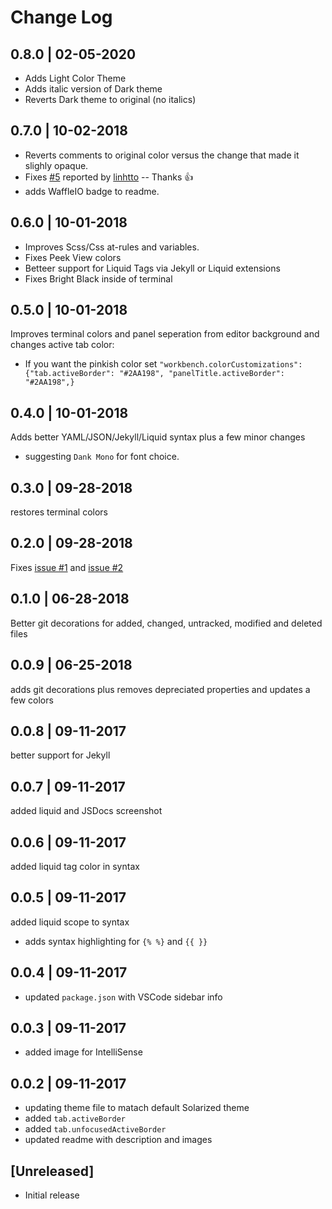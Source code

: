 # Change Log

## 0.8.0 | 02-05-2020
* Adds Light Color Theme
* Adds italic version of Dark theme
* Reverts Dark theme to original (no italics)

## 0.7.0 | 10-02-2018
* Reverts comments to original color versus the change that made it slighly opaque.
* Fixes [#5](https://github.com/ginfuru/vscode-better-solarized-dark/issues/5) reported by [linhtto](https://github.com/linhtto) -- Thanks 👍
* adds WaffleIO badge to readme.

## 0.6.0 | 10-01-2018
* Improves Scss/Css at-rules and variables.
* Fixes Peek View colors
* Betteer support for Liquid Tags via Jekyll or Liquid extensions
* Fixes Bright Black inside of terminal

## 0.5.0 | 10-01-2018
Improves terminal colors and panel seperation from editor background and changes active tab color:
* If you want the pinkish color set `"workbench.colorCustomizations": {"tab.activeBorder": "#2AA198", "panelTitle.activeBorder": "#2AA198",}`

## 0.4.0 | 10-01-2018
Adds better YAML/JSON/Jekyll/Liquid syntax plus a few minor changes
* suggesting `Dank Mono` for font choice.

## 0.3.0 | 09-28-2018
restores terminal colors

## 0.2.0 | 09-28-2018
Fixes [issue #1](https://github.com/ginfuru/vscode-better-solarized-dark/issues/1) and [issue #2](https://github.com/ginfuru/vscode-better-solarized-dark/issues/2)

## 0.1.0 | 06-28-2018
Better git decorations for added, changed, untracked, modified and deleted files

## 0.0.9 | 06-25-2018
adds git decorations plus removes depreciated properties and updates a few colors

## 0.0.8 | 09-11-2017
better support for Jekyll

## 0.0.7 | 09-11-2017
added liquid and JSDocs screenshot

## 0.0.6 | 09-11-2017
added liquid tag color in syntax

## 0.0.5 | 09-11-2017
added liquid scope to syntax
- adds syntax highlighting for `{% %}` and `{{ }}`

## 0.0.4 | 09-11-2017
- updated `package.json` with VSCode sidebar info

## 0.0.3 | 09-11-2017
- added image for IntelliSense

## 0.0.2 | 09-11-2017
- updating theme file to matach default Solarized theme
- added `tab.activeBorder`
- added `tab.unfocusedActiveBorder`
- updated readme with description and images

## [Unreleased]
- Initial release
